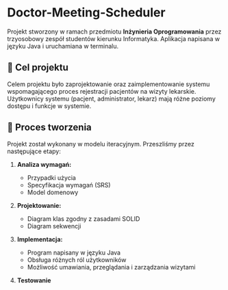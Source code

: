 # Doctor-Meeting-Scheduler

Projekt stworzony w ramach przedmiotu **Inżynieria Oprogramowania** przez trzyosobowy zespół studentów kierunku Informatyka. Aplikacja napisana w języku Java i uruchamiana w terminalu.

## 🎯 Cel projektu

Celem projektu było zaprojektowanie oraz zaimplementowanie systemu wspomagającego proces rejestracji pacjentów na wizyty lekarskie. Użytkownicy systemu (pacjent, administrator, lekarz) mają różne poziomy dostępu i funkcje w systemie.

## 🔧 Proces tworzenia

Projekt został wykonany w modelu iteracyjnym. Przeszliśmy przez następujące etapy:

1. **Analiza wymagań:**
   - Przypadki użycia
   - Specyfikacja wymagań (SRS)
   - Model domenowy

2. **Projektowanie:**
   - Diagram klas zgodny z zasadami SOLID
   - Diagram sekwencji

3. **Implementacja:**
   - Program napisany w języku Java
   - Obsługa różnych ról użytkowników
   - Możliwość umawiania, przeglądania i zarządzania wizytami
  
4. **Testowanie**   
